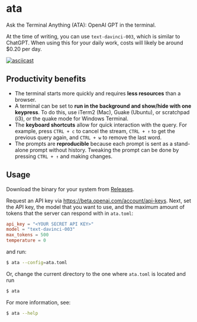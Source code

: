 # ata

Ask the Terminal Anything (ATA): OpenAI GPT in the terminal.

At the time of writing, you can use `text-davinci-003`, which is similar to ChatGPT.
When using this for your daily work, costs will likely be around $0.20 per day.

[![asciicast](https://asciinema.org/a/557270.svg)](https://asciinema.org/a/557270)

## Productivity benefits

- The terminal starts more quickly and requires **less resources** than a browser.
- A terminal can be set to **run in the background and show/hide with one keypress**. To do this, use iTerm2 (Mac), Guake (Ubuntu), or scratchpad (i3), or the quake mode for Windows Terminal.
- The **keyboard shortcuts** allow for quick interaction with the query. For example, press `CTRL + c` to cancel the stream, `CTRL + ↑` to get the previous query again, and `CTRL + w` to remove the last word.
- The prompts are **reproducible** because each prompt is sent as a stand-alone prompt without history. Tweaking the prompt can be done by pressing `CTRL + ↑` and making changes.

## Usage

Download the binary for your system from [Releases](https://github.com/rikhuijzer/ata/releases).

Request an API key via <https://beta.openai.com/account/api-keys>.
Next, set the API key, the model that you want to use, and the maximum amount of tokens that the server can respond with in `ata.toml`:

```toml
api_key = "<YOUR SECRET API KEY>"
model = "text-davinci-003"
max_tokens = 500
temperature = 0
```

and run:

```sh
$ ata --config=ata.toml
```

Or, change the current directory to the one where `ata.toml` is located and run

```sh
$ ata
```

For more information, see:

```sh
$ ata --help
```
